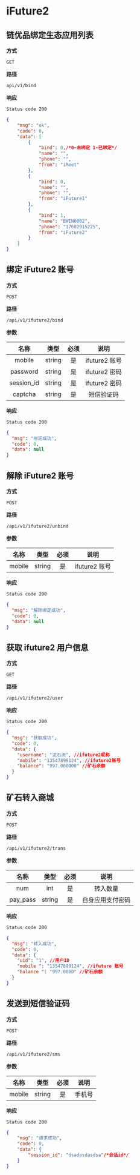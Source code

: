 # iFuture2

## 链优品绑定生态应用列表

**方式**

`GET`

**路径**

`api/v1/bind`

**响应**

`Status code 200`

```json
{
    "msg": "ok",
    "code": 0,
    "data": [
        {
            "bind": 0,/*0-未绑定 1-已绑定*/
            "name": "",
            "phone": "",
            "from": "iMeet"
        },
        {
            "bind": 0,
            "name": "",
            "phone": "",
            "from": "iFuture1"
        },
        {
            "bind": 1,
            "name": "BWIN0002",
            "phone": "17602915225",
            "from": "iFuture2"
        }
    ]
}

```


## 绑定 iFuture2 账号

**方式**

`POST`

**路径**

`/api/v1/ifuture2/bind`

**参数**

|   名称   |  类型  | 必须 |     说明     |
| :------: | :----: | :--: | :----------: |
|  mobile  | string |  是  | ifuture2 账号 |
| password | string |  是  | ifuture2 密码 |
| session_id | string |  是  | ifuture2 密码 |
| captcha | string |  是  | 短信验证码 |

**响应**

`Status code 200`

```json
{
  "msg": "绑定成功",
  "code": 0,
  "data": null
}
```

## 解除 iFuture2 账号

**方式**

`POST`

**路径**

`/api/v1/ifuture2/unbind`

**参数**

|   名称   |  类型  | 必须 |     说明     |
| :------: | :----: | :--: | :----------: |
|  mobile  | string |  是  | ifuture2 账号 |

**响应**

`Status code 200`

```json
{
  "msg": "解除绑定成功",
  "code": 0,
  "data": null
}
```

## 获取 ifuture2 用户信息

**方式**

`GET`

**路径**

`/api/v1/ifuture2/user`

**响应**

`Status code 200`

```json
{
  "msg": "获取成功",
  "code": 0,
  "data": {
    "username": "泥石流", //ifuture2昵称
    "mobile": "13547899124", //ifuture2账号
    "balance": "997.000000" //矿石余额
  }
}
```

## 矿石转入商城

**方式**

`POST`

**路径**

`/api/v1/ifuture2/trans`

**参数**

| 名称 | 类型 | 必须 |   说明   |
| :--: | :--: | :--: | :------: |
| num  | int  |  是  | 转入数量 |
| pay_pass  | string  |  是  | 自身应用支付密码 |

**响应**

`Status code 200`

```json
{
  "msg": "转入成功",
  "code": 0,
  "data": {
    "uid": "1", //用户ID
    "mobile ": "13547899124", //ifuture 账号
    "balance ": "997.0000" //矿石余额
  }
}
```

## 发送到短信验证码

**方式**

`POST`

**路径**

`/api/v1/ifuture2/sms`

**参数**

| 名称 | 类型 | 必须 |   说明   |
| :--: | :--: | :--: | :------: |
| mobile  | string  |  是  | 手机号 |

**响应**

`Status code 200`

```json
{
    "msg": "请求成功",
    "code": 0,
    "data": {
        "session_id": "dsadasdasdsa"/*会话id*/
    }
}
```
